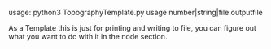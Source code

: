 usage: python3 TopographyTemplate.py usage number|string|file outputfile

As a Template this is just for printing and writing to file, you can figure out what you want to do with it in the node section.
